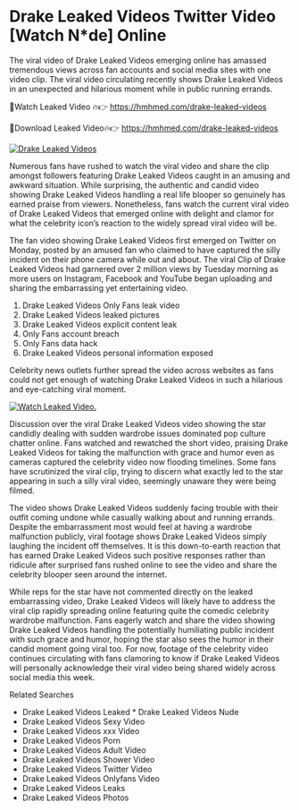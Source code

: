 ﻿# Drake Leaked Videos Twitter Video [Watch N*de] Online

The viral video of ﻿Drake Leaked Videos emerging online has amassed tremendous views across fan accounts and social media sites with one video clip. The viral video circulating recently shows ﻿Drake Leaked Videos in an unexpected and hilarious moment while in public running errands. 

🔴Watch Leaked Video 🔥👉  https://hmhmed.com/drake-leaked-videos 

🔴Download Leaked Video🔥👉  https://hmhmed.com/drake-leaked-videos 

[![Drake Leaked Videos](https://i.imgur.com/dJHk4Zq.gif)](https://hmhmed.com/drake-leaked-videos)

Numerous fans have rushed to watch the viral video and share the clip amongst followers featuring ﻿Drake Leaked Videos caught in an amusing and awkward situation. While surprising, the authentic and candid video showing ﻿Drake Leaked Videos handling a real life blooper so genuinely has earned praise from viewers. Nonetheless, fans watch the current viral video of ﻿Drake Leaked Videos that emerged online with delight and clamor for what the celebrity icon’s reaction to the widely spread viral video will be.

The fan video showing ﻿Drake Leaked Videos first emerged on Twitter on Monday, posted by an amused fan who claimed to have captured the silly incident on their phone camera while out and about. The viral Clip of ﻿Drake Leaked Videos had garnered over 2 million views by Tuesday morning as more users on Instagram, Facebook and YouTube began uploading and sharing the embarrassing yet entertaining video. 

1. ﻿Drake Leaked Videos Only Fans leak video
2. ﻿Drake Leaked Videos leaked pictures
3. ﻿Drake Leaked Videos explicit content leak
4. Only Fans account breach
5. Only Fans data hack
6. ﻿Drake Leaked Videos personal information exposed

Celebrity news outlets further spread the video across websites as fans could not get enough of watching ﻿Drake Leaked Videos in such a hilarious and eye-catching viral moment. 

[![Watch Leaked Video.](https://miro.medium.com/v2/resize:fit:828/format:webp/1*cilzJN44JGOrTw9NJCrNHA.gif "Watch Leaked Video")](https://hmhmed.com/drake-leaked-videos)

Discussion over the viral ﻿Drake Leaked Videos video showing the star candidly dealing with sudden wardrobe issues dominated pop culture chatter online. Fans watched and rewatched the short video, praising ﻿Drake Leaked Videos for taking the malfunction with grace and humor even as cameras captured the celebrity video now flooding timelines. Some fans have scrutinized the viral clip, trying to discern what exactly led to the star appearing in such a silly viral video, seemingly unaware they were being filmed.

The video shows ﻿Drake Leaked Videos suddenly facing trouble with their outfit coming undone while casually walking about and running errands. Despite the embarrassment most would feel at having a wardrobe malfunction publicly, viral footage shows ﻿Drake Leaked Videos simply laughing the incident off themselves. It is this down-to-earth reaction that has earned ﻿Drake Leaked Videos such positive responses rather than ridicule after surprised fans rushed online to see the video and share the celebrity blooper seen around the internet.  

While reps for the star have not commented directly on the leaked embarrassing video, ﻿Drake Leaked Videos will likely have to address the viral clip rapidly spreading online featuring quite the comedic celebrity wardrobe malfunction. Fans eagerly watch and share the video showing ﻿Drake Leaked Videos handling the potentially humiliating public incident with such grace and humor, hoping the star also sees the humor in their candid moment going viral too. For now, footage of the celebrity video continues circulating with fans clamoring to know if ﻿Drake Leaked Videos will personally acknowledge their viral video being shared widely across social media this week.

Related Searches
* ﻿Drake Leaked Videos Leaked
﻿* Drake Leaked Videos Nude
* ﻿Drake Leaked Videos Sexy Video
* ﻿Drake Leaked Videos xxx Video
* ﻿Drake Leaked Videos Porn
* ﻿Drake Leaked Videos Adult Video
* ﻿Drake Leaked Videos Shower Video
* ﻿Drake Leaked Videos Twitter Video
* ﻿Drake Leaked Videos Onlyfans Video
* ﻿Drake Leaked Videos Leaks
* ﻿Drake Leaked Videos Photos